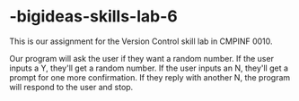 # -bigideas-skills-lab-6
This is our assignment for the Version Control skill lab in CMPINF 0010.

Our program will ask the user if they want a random number. If the user inputs a Y, they'll get a random number. If the user inputs an N, they'll get a prompt for one more confirmation. If they reply with another N, the program will respond to the user and stop.
